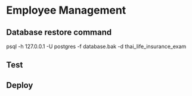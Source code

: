 # Employee Management

## Database restore command
psql -h 127.0.0.1 -U postgres -f database.bak -d thai_life_insurance_exam

## Test


## Deploy

